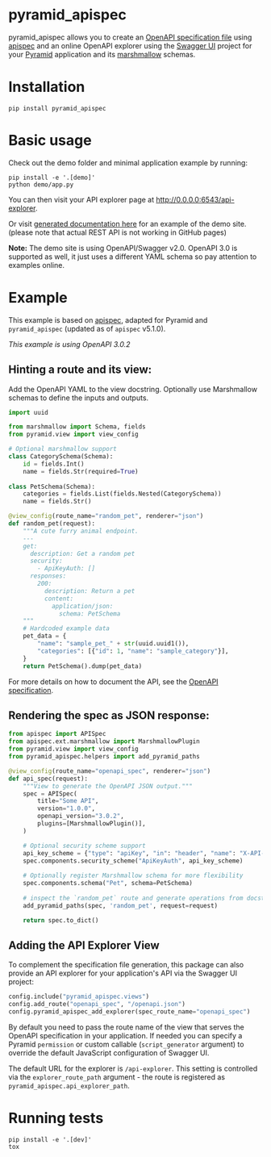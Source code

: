 # pyramid_apispec

pyramid_apispec allows you to create an [OpenAPI specification file](https://swagger.io/specification/)
using [apispec](http://apispec.readthedocs.io/en/latest/) and an online OpenAPI explorer using the
[Swagger UI](https://swagger.io/tools/swagger-ui/) project for your [Pyramid](https://trypyramid.com)
application and its [marshmallow](https://marshmallow.readthedocs.io/en/latest/) schemas.

# Installation

    pip install pyramid_apispec

# Basic usage

Check out the demo folder and minimal application example by running:

    pip install -e '.[demo]'
    python demo/app.py

You can then visit your API explorer page at http://0.0.0.0:6543/api-explorer.

Or visit [generated documentation here](https://ergo.github.io/pyramid_apispec/gh-pages)
for an example of the demo site.
(please note that actual REST API is not working in GitHub pages)

**Note:** The demo site is using OpenAPI/Swagger v2.0.
OpenAPI 3.0 is supported as well, it just uses a different YAML schema so pay attention to examples online.

# Example

This example is based on [apispec](https://apispec.readthedocs.io/en/latest/#example-application),
adapted for Pyramid and `pyramid_apispec` (updated as of `apispec` v5.1.0).

*This example is using OpenAPI 3.0.2*

## Hinting a route and its view:

Add the OpenAPI YAML to the view docstring.
Optionally use Marshmallow schemas to define the inputs and outputs.

```python
import uuid

from marshmallow import Schema, fields
from pyramid.view import view_config

# Optional marshmallow support
class CategorySchema(Schema):
    id = fields.Int()
    name = fields.Str(required=True)
    
class PetSchema(Schema):
    categories = fields.List(fields.Nested(CategorySchema))
    name = fields.Str()

@view_config(route_name="random_pet", renderer="json")
def random_pet(request):
    """A cute furry animal endpoint.
    ---
    get:
      description: Get a random pet
      security:
        - ApiKeyAuth: []
      responses:
        200:
          description: Return a pet
          content:
            application/json:
              schema: PetSchema
    """
    # Hardcoded example data
    pet_data = {
        "name": "sample_pet_" + str(uuid.uuid1()),
        "categories": [{"id": 1, "name": "sample_category"}],
    }
    return PetSchema().dump(pet_data)
```

For more details on how to document the API, see the [OpenAPI specification](https://swagger.io/specification/).

## Rendering the spec as JSON response:

```python
from apispec import APISpec
from apispec.ext.marshmallow import MarshmallowPlugin
from pyramid.view import view_config
from pyramid_apispec.helpers import add_pyramid_paths

@view_config(route_name="openapi_spec", renderer="json")
def api_spec(request):
    """View to generate the OpenAPI JSON output."""
    spec = APISpec(
        title="Some API",
        version="1.0.0",
        openapi_version="3.0.2",
        plugins=[MarshmallowPlugin()],
    )

    # Optional security scheme support
    api_key_scheme = {"type": "apiKey", "in": "header", "name": "X-API-Key"}
    spec.components.security_scheme("ApiKeyAuth", api_key_scheme)
    
    # Optionally register Marshmallow schema for more flexibility
    spec.components.schema("Pet", schema=PetSchema)
    
    # inspect the `random_pet` route and generate operations from docstring
    add_pyramid_paths(spec, 'random_pet', request=request)

    return spec.to_dict()
```

## Adding the API Explorer View

To complement the specification file generation, this package can also provide an API explorer
for your application's API via the Swagger UI project:

```python
config.include("pyramid_apispec.views")
config.add_route("openapi_spec", "/openapi.json")
config.pyramid_apispec_add_explorer(spec_route_name="openapi_spec")
```

By default you need to pass the route name of the view that serves the OpenAPI
specification in your application. If needed you can specify a Pyramid `permission` or
custom callable (`script_generator` argument) to override the default JavaScript
configuration of Swagger UI.

The default URL for the explorer is `/api-explorer`. This setting is controlled
via the `explorer_route_path` argument - the route is registered as `pyramid_apispec.api_explorer_path`.

# Running tests

    pip install -e '.[dev]'
    tox
